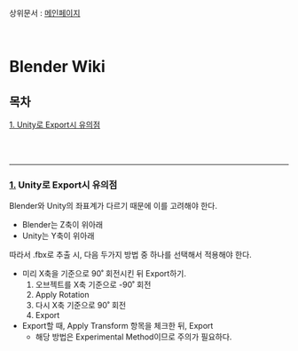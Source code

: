 상위문서 : [메인페이지](./README.md)<br>

<br>

Blender Wiki
=============

## 목차
[1. Unity로 Export시 유의점](#1-unity로-export시-유의점)

<br><br>

* * *
### [1.](#목차) Unity로 Export시 유의점

Blender와 Unity의 좌표계가 다르기 때문에 이를 고려해야 한다.
* Blender는 Z축이 위아래
* Unity는 Y축이 위아래

따라서 .fbx로 추출 시, 다음 두가지 방법 중 하나를 선택해서 적용해야 한다.

* 미리 X축을 기준으로 90˚ 회전시킨 뒤 Export하기.
    1. 오브젝트를 X축 기준으로 -90˚ 회전
    2. Apply Rotation
    3. 다시 X축 기준으로 90˚ 회전
    4. Export
* Export할 때, Apply Transform 항목을 체크한 뒤, Export
    * 해당 방법은 Experimental Method이므로 주의가 필요하다.
